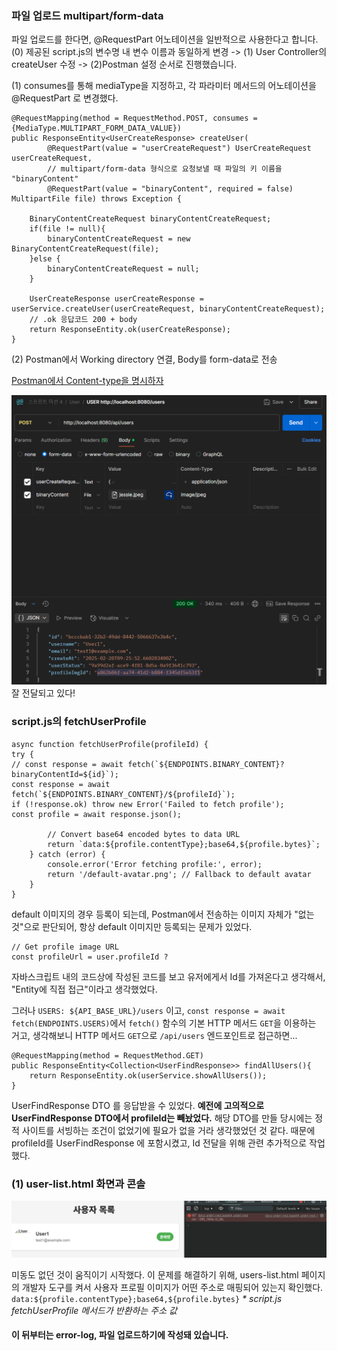 ### 파일 업로드 multipart/form-data

파일 업로드를 한다면, @RequestPart 어노테이션을 일반적으로 사용한다고 합니다.
(0) 제공된 script.js의 변수명 내 변수 이름과 동일하게 변경 -> (1) User Controller의 createUser 수정 -> (2)Postman 설정
순서로 진행했습니다.

(1) consumes를 통해 mediaType을 지정하고, 각 파라미터 메서드의 어노테이션을 @RequestPart 로 변경했다.

    @RequestMapping(method = RequestMethod.POST, consumes = {MediaType.MULTIPART_FORM_DATA_VALUE})
    public ResponseEntity<UserCreateResponse> createUser(
            @RequestPart(value = "userCreateRequest") UserCreateRequest userCreateRequest,
            // multipart/form-data 형식으로 요청보낼 때 파일의 키 이름을 "binaryContent"
            @RequestPart(value = "binaryContent", required = false) MultipartFile file) throws Exception {

        BinaryContentCreateRequest binaryContentCreateRequest;
        if(file != null){
            binaryContentCreateRequest = new BinaryContentCreateRequest(file);
        }else {
            binaryContentCreateRequest = null;
        }

        UserCreateResponse userCreateResponse = userService.createUser(userCreateRequest, binaryContentCreateRequest);
        // .ok 응답코드 200 + body
        return ResponseEntity.ok(userCreateResponse);
    }

(2) Postman에서 Working directory 연결, Body를 form-data로 전송

[Postman에서 Content-type을 명시하자
](https://velog.io/@songunnie/Spring-Resolved-org.springframework.web.HttpMediaTypeNotSupportedException-Content-type-applicationoctet-stream-not-supported-%EC%97%90%EB%9F%AC-%ED%95%B4%EA%B2%B0%ED%95%98%EA%B8%B0
)

![img_2.png](img_2.png)
잘 전달되고 있다!

### script.js의 fetchUserProfile

    async function fetchUserProfile(profileId) {
    try {
    // const response = await fetch(`${ENDPOINTS.BINARY_CONTENT}?binaryContentId=${id}`);
    const response = await fetch(`${ENDPOINTS.BINARY_CONTENT}/${profileId}`);
    if (!response.ok) throw new Error('Failed to fetch profile');
    const profile = await response.json();
    
            // Convert base64 encoded bytes to data URL
            return `data:${profile.contentType};base64,${profile.bytes}`;
        } catch (error) {
            console.error('Error fetching profile:', error);
            return '/default-avatar.png'; // Fallback to default avatar
        }
    }

default 이미지의 경우 등록이 되는데,
Postman에서 전송하는 이미지 자체가 "없는 것"으로 판단되어, 항상 default 이미지만 등록되는 문제가 있었다.

    // Get profile image URL
    const profileUrl = user.profileId ?

자바스크립트 내의 코드상에 작성된 코드를 보고 유저에게서 Id를 가져온다고 생각해서,
"Entity에 직접 접근"이라고 생각했었다.

그러나 `USERS: ${API_BASE_URL}/users` 이고,
`const response = await fetch(ENDPOINTS.USERS)`에서 `fetch()` 함수의 기본 HTTP 메서드 `GET`을 이용하는 거고,
생각해보니 HTTP 메서드 `GET`으로 `/api/users` 엔드포인트로 접근하면...

    @RequestMapping(method = RequestMethod.GET)
    public ResponseEntity<Collection<UserFindResponse>> findAllUsers(){
        return ResponseEntity.ok(userService.showAllUsers());
    }

UserFindResponse DTO 를 응답받을 수 있었다.
**예전에 고의적으로 UserFindResponse DTO에서 profileId는 빼놨었다.** 해당 DTO를 만들 당시에는 정적 사이트를 서빙하는 조건이 없었기에
필요가 없을 거라 생각했었던 것 같다.
때문에 profileId를 UserFindResponse 에 포함시켰고, Id 전달을 위해 관련 추가적으로 작업했다.

### (1) user-list.html 화면과 콘솔

![img_3.png](img_3.png)

미동도 없던 것이 움직이기 시작했다.
이 문제를 해결하기 위해, users-list.html 페이지의 개발자 도구를 켜서 사용자 프로필 이미지가 어떤 주소로 매핑되어 있는지 확인했다.
`data:${profile.contentType};base64,${profile.bytes}` _* script.js fetchUserProfile 메서드가 반환하는 주소 값_

#### 이 뒤부터는 error-log, 파일 업로드하기에 작성돼 있습니다.